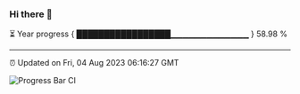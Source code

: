 ### Hi there 👋

⏳ Year progress { █████████████████▁▁▁▁▁▁▁▁▁▁▁▁▁ } 58.98 %

---

⏰ Updated on Fri, 04 Aug 2023 06:16:27 GMT

![Progress Bar CI](https://github.com/liununu/liununu/workflows/Progress%20Bar%20CI/badge.svg)
